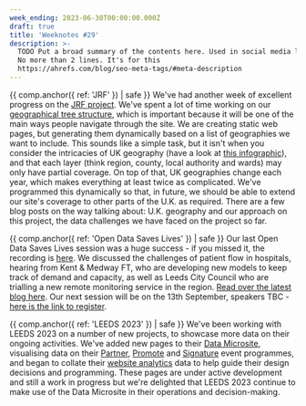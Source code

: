 ```yaml
---
week_ending: 2023-06-30T00:00:00.000Z
draft: true
title: 'Weeknotes #29'
description: >-
  TODO Put a broad summary of the contents here. Used in social media links etc.
  No more than 2 lines. It's for this
  https://ahrefs.com/blog/seo-meta-tags/#meta-description
---
```

{{ comp.anchor({ ref: 'JRF' }) | safe }}
We've had another week of excellent progress on the [JRF project](https://open-innovations.org/projects/jrf/north-insight-finder/). We've spent a lot of time working on our [geographical tree structure](https://github.com/open-innovations/jrf-insight/issues/43), which is important because it will be one of the main ways people navigate through the site. We are creating static web pages, but generating them dynamically based on a list of geographies we want to include. This sounds like a simple task, but it isn't when you consider the intricacies of UK geography (have a look at [this infographic](https://geoportal.statistics.gov.uk/documents/hierarchical-representation-of-uk-geographies-june-2023/explore)), and that each layer (think region, county, local authority and wards) may only have partial coverage. On top of that, UK geographies change each year, which makes everything at least twice as complicated. We've programmed this dynamically so that, in future, we should be able to extend our site's coverage to other parts of the U.K. as required. There are a few blog posts on the way talking about: U.K. geography and our approach on this project, the data challenges we have faced on the project so far. 

{{ comp.anchor({ ref: 'Open Data Saves Lives' }) | safe }}
Our last Open Data Saves Lives session was a huge success - if you missed it, the recording is [here](https://www.youtube.com/watch?v=MLOLKGcpHYw). We discussed the challenges of patient flow in hospitals, hearing from Kent & Medway FT, who are developing new models to keep track of demand and capacity, as well as Leeds City Council who are trialling a new remote monitoring service in the region. [Read over the latest blog here](https://opendatasaveslives.org/news/2023-06-29--opendatasaveslives-session-39-virtual-wards). Our next session will be on the 13th September, speakers TBC - [here is the link to register](https://www.eventbrite.co.uk/e/664543616847). 

{{ comp.anchor({ ref: 'LEEDS 2023' }) | safe }}
We've been working with LEEDS 2023 on a number of new projects, to showcase more data on their ongoing activities. We've added new pages to their [Data Microsite](https://data.leeds2023.co.uk/), visualising data on their [Partner](https://data.leeds2023.co.uk/metrics/events/partner/), [Promote](https://data.leeds2023.co.uk/metrics/events/promote/) and [Signature](https://data.leeds2023.co.uk/metrics/events/the_barn/) event programmes, and began to collate their [website analytics](https://data.leeds2023.co.uk/metrics/web-analytics/) data to help guide their design decisions and programming. These pages are under active development and still a work in progress but we're delighted that LEEDS 2023 continue to make use of the Data Microsite in their operations and decision-making.